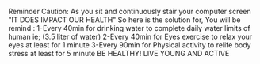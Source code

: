 Reminder
Caution: As you sit and continuously stair your computer screen "IT DOES IMPACT OUR HEALTH"
     So here is the solution for, You will be remind :
     1-Every 40min for drinking water to complete daily water limits of human ie; (3.5 liter of water)
     2-Every 40min for Eyes exercise to relax your eyes at least for 1 minute
     3-Every 90min for Physical activity to relife body stress at least for 5 minute
     BE HEALTHY! LIVE YOUNG AND ACTIVE
